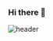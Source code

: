 ### Hi there 👋

![header](https://capsule-render.vercel.app/api?type=waving&color=E6CDFE&height=250&section=header&text=welcome%20to%20my%20githup&fontSize=50)


<!--
- 🔭 
- 🌱 I’m currently learning ...
- 👯 I’m looking to collaborate on ...
- 🤔 I’m looking for help with ...
- 💬 Ask me about ...
- 📫 How to reach me: ...
- 😄 Pronouns: ...
- ⚡ Fun fact: ...
-->
